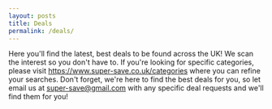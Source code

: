 ```yaml
---
layout: posts
title: Deals
permalink: /deals/
---
```


Here you'll find the latest, best deals to be found across the UK! We scan the interest so you don't have to. If you're 
looking for specific categories, please visit https://www.super-save.co.uk/categories where you can refine your searches.
Don't forget, we're here to find the best deals for you, so let email us at super-save@gmail.com with any specific deal 
requests and we'll find them for you!

